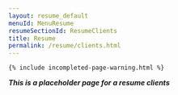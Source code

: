 ```yaml
---
layout: resume_default
menuId: MenuResume
resumeSectionId: ResumeClients
title: Resume
permalink: /resume/clients.html
---
```


<div class="container">

	{% include incompleted-page-warning.html %}

</div>

***This is a placeholder page for a resume clients***
